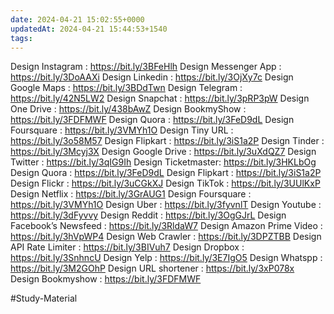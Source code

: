 ```yaml
---
date: 2024-04-21 15:02:55+0000
updatedAt: 2024-04-21 15:44:53+1540
tags: 
---
```


Design Instagram : https://bit.ly/3BFeHlh
Design Messenger App : https://bit.ly/3DoAAXi
Design Linkedin : https://bit.ly/3OjXy7c
Design Google Maps : https://bit.ly/3BDdTwn
Design Telegram : https://bit.ly/42N5LW2
Design Snapchat : https://bit.ly/3pRP3pW
Design One Drive : https://bit.ly/438bAwZ
Design BookmyShow : https://bit.ly/3FDFMWF
Design Quora : https://bit.ly/3FeD9dL
Design Foursquare : https://bit.ly/3VMYh1O
Design Tiny URL : https://bit.ly/3o58M57
Design Flipkart : https://bit.ly/3iS1a2P
Design Tinder : https://bit.ly/3Mcyj3X
Design Google Drive : https://bit.ly/3uXdQZ7
Design Twitter : https://bit.ly/3qIG9Ih
Design Ticketmaster: https://bit.ly/3HKLbOg
Design Quora : https://bit.ly/3FeD9dL
Design Flipkart : https://bit.ly/3iS1a2P
Design Flickr : https://bit.ly/3uCGkXJ
Design TikTok : https://bit.ly/3UUlKxP
Design Netflix : https://bit.ly/3GrAUG1
Design Foursquare : https://bit.ly/3VMYh1O
Design Uber : https://bit.ly/3fyvnlT
Design Youtube : https://bit.ly/3dFyvvy
Design Reddit : https://bit.ly/3OgGJrL
Design Facebook’s Newsfeed : https://bit.ly/3RldaW7
Design Amazon Prime Video : https://bit.ly/3hVpWP4
Design Web Crawler : https://bit.ly/3DPZTBB
Design API Rate Limiter : https://bit.ly/3BIVuh7
Design Dropbox : https://bit.ly/3SnhncU
Design Yelp : https://bit.ly/3E7IgO5
Design Whatspp : https://bit.ly/3M2GOhP
Design URL shortener : https://bit.ly/3xP078x
Design Bookmyshow : https://bit.ly/3FDFMWF


#Study-Material 